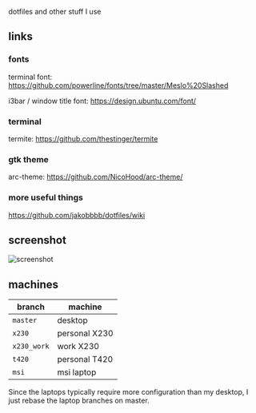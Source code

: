 dotfiles and other stuff I use

## links

### fonts
terminal font: https://github.com/powerline/fonts/tree/master/Meslo%20Slashed

i3bar / window title font: https://design.ubuntu.com/font/

### terminal

termite: https://github.com/thestinger/termite

### gtk theme

arc-theme: https://github.com/NicoHood/arc-theme/

### more useful things
https://github.com/jakobbbb/dotfiles/wiki

## screenshot
![screenshot](https://gist.githubusercontent.com/jakobbbb/59c7330f0bc29ebef697bb40e421349f/raw/neofetch.png)

## machines
| branch | machine |
|-|-|
| `master`| desktop |
| `x230` | personal X230 |
| `x230_work` | work X230 |
| `t420` | personal T420 |
| `msi` | msi laptop |

Since the laptops typically require more configuration than my desktop,
I just rebase the laptop branches on master.
